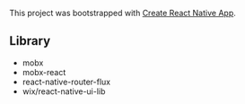 This project was bootstrapped with [Create React Native App](https://github.com/react-community/create-react-native-app).


## Library
- mobx
- mobx-react
- react-native-router-flux
- wix/react-native-ui-lib